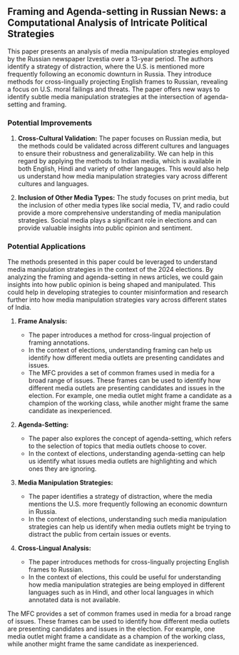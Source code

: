 ## Framing and Agenda-setting in Russian News: a Computational Analysis of Intricate Political Strategies

This paper presents an analysis of media manipulation strategies employed by the Russian newspaper Izvestia over a 13-year period. The authors identify a strategy of distraction, where the U.S. is mentioned more frequently following an economic downturn in Russia. They introduce methods for cross-lingually projecting English frames to Russian, revealing a focus on U.S. moral failings and threats. The paper offers new ways to identify subtle media manipulation strategies at the intersection of agenda-setting and framing.

### Potential Improvements

1. **Cross-Cultural Validation:**
   The paper focuses on Russian media, but the methods could be validated across different cultures and languages to ensure their robustness and generalizability. We can help in this regard by applying the methods to Indian media, which is available in both English, Hindi and variety of other langauges. This would also help us understand how media manipulation strategies vary across different cultures and languages.

2. **Inclusion of Other Media Types:**
   The study focuses on print media, but the inclusion of other media types like social media, TV, and radio could provide a more comprehensive understanding of media manipulation strategies. Social media plays a significant role in elections and can provide valuable insights into public opinion and sentiment.

### Potential Applications

The methods presented in this paper could be leveraged to understand media manipulation strategies in the context of the 2024 elections. By analyzing the framing and agenda-setting in news articles, we could gain insights into how public opinion is being shaped and manipulated. This could help in developing strategies to counter misinformation and research further into how media manipulation strategies vary across different states of India.

1. **Frame Analysis:**

   - The paper introduces a method for cross-lingual projection of framing annotations.
   - In the context of elections, understanding framing can help us identify how different media outlets are presenting candidates and issues.
   - The MFC provides a set of common frames used in media for a broad range of issues. These frames can be used to identify how different media outlets are presenting candidates and issues in the election. For example, one media outlet might frame a candidate as a champion of the working class, while another might frame the same candidate as inexperienced.

2. **Agenda-Setting:**

   - The paper also explores the concept of agenda-setting, which refers to the selection of topics that media outlets choose to cover.
   - In the context of elections, understanding agenda-setting can help us identify what issues media outlets are highlighting and which ones they are ignoring.

3. **Media Manipulation Strategies:**

   - The paper identifies a strategy of distraction, where the media mentions the U.S. more frequently following an economic downturn in Russia.
   - In the context of elections, understanding such media manipulation strategies can help us identify when media outlets might be trying to distract the public from certain issues or events.

4. **Cross-Lingual Analysis:**
   - The paper introduces methods for cross-lingually projecting English frames to Russian.
   - In the context of elections, this could be useful for understanding how media manipulation strategies are being employed in different languages such as in Hindi, and other local languages in which annotated data is not available.

The MFC provides a set of common frames used in media for a broad range of issues. These frames can be used to identify how different media outlets are presenting candidates and issues in the election. For example, one media outlet might frame a candidate as a champion of the working class, while another might frame the same candidate as inexperienced.
